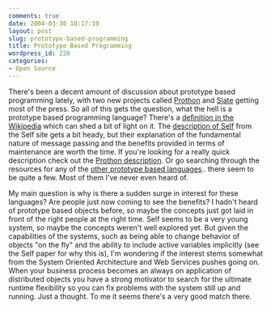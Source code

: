 ```yaml
---
comments: true
date: 2004-03-30 10:17:19
layout: post
slug: prototype-based-programming
title: Prototype Based Programming
wordpress_id: 220
categories:
- Open Source
---
```


There's been a decent amount of discussion about prototype based programming lately, with two new projects called [Prothon](http://www.prothon.org/) and [Slate](http://slate.tunes.org/) getting most of the press. So all of this gets the question, what the hell is a prototype based programming language? There's a [definition in the Wikipedia](http://en.wikipedia.org/wiki/Prototype_based) which can shed a bit of light on it. The [description of Self](http://research.sun.com/self/papers/self-power.html) from the Self site gets a bit heady, but their explanation of the fundamental nature of message passing and the benefits provided in terms of maintenance are worth the time. If you're looking for a really quick description check out the [Prothon description](http://www.prothon.org/description.htm). Or go searching through the resources for any of the [other prototype based languages](http://www.dekorte.com/Proto/Chart.html).. there seem to be quite a few. Most of them I've never even heard of.

My main question is why is there a sudden surge in interest for these languages? Are people just now coming to see the benefits? I hadn't heard of prototype based objects before, so maybe the concepts just got laid in front of the right people at the right time. Self seems to be a very young system, so maybe the concepts weren't well explored yet. But given the capabilities of the systems, such as being able to change behavior of objects "on the fly" and the ability to include active variables implicitly (see the Self paper for why this is), I'm wondering if the interest stems somewhat from the System Oriented Architecture and Web Services pushes going on. When your business process becomes an always on application of distributed objects you have a strong motivator to search for the ultimate runtime flexibility so you can fix problems with the system still up and running. Just a thought. To me it seems there's a very good match there.
